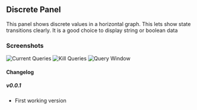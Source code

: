 ## Discrete Panel

This panel shows discrete values in a horizontal graph.  This lets show state transitions clearly.  It is a good
choice to display string or boolean data


### Screenshots

![Current Queries](https://raw.githubusercontent.com/NatelEnergy/grafana-discrete-panel/master/src/img/screenshot-current.png)
![Kill Queries](https://raw.githubusercontent.com/NatelEnergy/grafana-discrete-panel/master/src/img/screenshot-kill.png)
![Query Window](https://raw.githubusercontent.com/NatelEnergy/grafana-discrete-panel/master/src/img/screenshot-query.png)

#### Changelog

##### v0.0.1

- First working version

